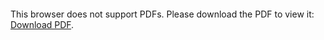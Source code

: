 <object data="christ-in-song/CIS1908pdfs/807.pdf" type="application/pdf" width="100%" height="1024px">
    <embed src="christ-in-song/CIS1908pdfs/807.pdf">
        <p>This browser does not support PDFs. Please download the PDF to view it: <a href="christ-in-song/CIS1908pdfs/807.pdf">Download PDF</a>.</p>
    </embed>
</object>
